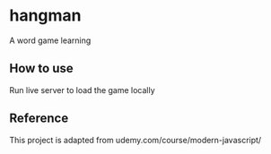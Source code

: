 # hangman
A word game learning
## How to use
Run live server to load the game locally
## Reference
This project is adapted from udemy.com/course/modern-javascript/

